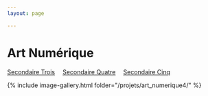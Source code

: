 ```yaml
---
layout: page 

---
```


<h1>Art Numérique</h1>

[Secondaire Trois](../Art_numerique/)&emsp; [Secondaire Quatre](../Art_numerique4/)&emsp; [Secondaire Cinq](../Art_numerique5/)

{% include image-gallery.html folder="/projets/art_numerique4/" %} 
